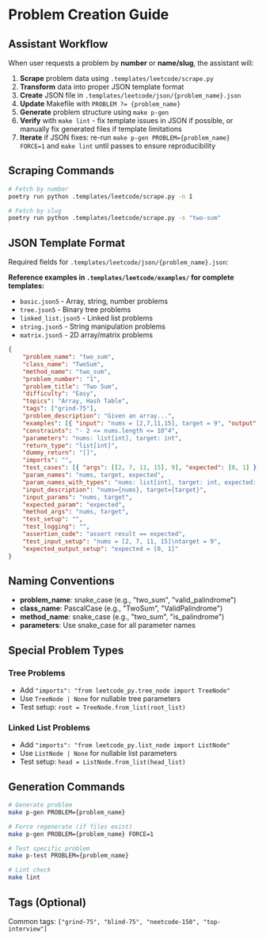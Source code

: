 # Problem Creation Guide

## Assistant Workflow

When user requests a problem by **number** or **name/slug**, the assistant will:

1. **Scrape** problem data using `.templates/leetcode/scrape.py`
2. **Transform** data into proper JSON template format
3. **Create** JSON file in `.templates/leetcode/json/{problem_name}.json`
4. **Update** Makefile with `PROBLEM ?= {problem_name}`
5. **Generate** problem structure using `make p-gen`
6. **Verify** with `make lint` - fix template issues in JSON if possible, or manually fix generated files if template limitations
7. **Iterate** if JSON fixes: re-run `make p-gen PROBLEM={problem_name} FORCE=1` and `make lint` until passes to ensure reproducibility

## Scraping Commands

```bash
# Fetch by number
poetry run python .templates/leetcode/scrape.py -n 1

# Fetch by slug
poetry run python .templates/leetcode/scrape.py -s "two-sum"
```

## JSON Template Format

Required fields for `.templates/leetcode/json/{problem_name}.json`:

**Reference examples in `.templates/leetcode/examples/` for complete templates:**

- `basic.json5` - Array, string, number problems
- `tree.json5` - Binary tree problems
- `linked_list.json5` - Linked list problems
- `string.json5` - String manipulation problems
- `matrix.json5` - 2D array/matrix problems

```json
{
    "problem_name": "two_sum",
    "class_name": "TwoSum",
    "method_name": "two_sum",
    "problem_number": "1",
    "problem_title": "Two Sum",
    "difficulty": "Easy",
    "topics": "Array, Hash Table",
    "tags": ["grind-75"],
    "problem_description": "Given an array...",
    "examples": [{ "input": "nums = [2,7,11,15], target = 9", "output": "[0,1]" }],
    "constraints": "- 2 <= nums.length <= 10^4",
    "parameters": "nums: list[int], target: int",
    "return_type": "list[int]",
    "dummy_return": "[]",
    "imports": "",
    "test_cases": [{ "args": [[2, 7, 11, 15], 9], "expected": [0, 1] }],
    "param_names": "nums, target, expected",
    "param_names_with_types": "nums: list[int], target: int, expected: list[int]",
    "input_description": "nums={nums}, target={target}",
    "input_params": "nums, target",
    "expected_param": "expected",
    "method_args": "nums, target",
    "test_setup": "",
    "test_logging": "",
    "assertion_code": "assert result == expected",
    "test_input_setup": "nums = [2, 7, 11, 15]\ntarget = 9",
    "expected_output_setup": "expected = [0, 1]"
}
```

## Naming Conventions

- **problem_name**: snake_case (e.g., "two_sum", "valid_palindrome")
- **class_name**: PascalCase (e.g., "TwoSum", "ValidPalindrome")
- **method_name**: snake_case (e.g., "two_sum", "is_palindrome")
- **parameters**: Use snake_case for all parameter names

## Special Problem Types

### Tree Problems

- Add `"imports": "from leetcode_py.tree_node import TreeNode"`
- Use `TreeNode | None` for nullable tree parameters
- Test setup: `root = TreeNode.from_list(root_list)`

### Linked List Problems

- Add `"imports": "from leetcode_py.list_node import ListNode"`
- Use `ListNode | None` for nullable list parameters
- Test setup: `head = ListNode.from_list(head_list)`

## Generation Commands

```bash
# Generate problem
make p-gen PROBLEM={problem_name}

# Force regenerate (if files exist)
make p-gen PROBLEM={problem_name} FORCE=1

# Test specific problem
make p-test PROBLEM={problem_name}

# Lint check
make lint
```

## Tags (Optional)

Common tags: `["grind-75", "blind-75", "neetcode-150", "top-interview"]`
